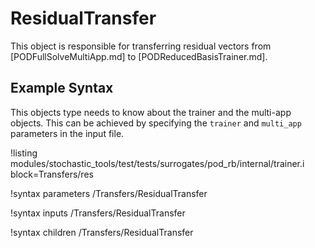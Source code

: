 # ResidualTransfer

This object is responsible for transferring residual vectors from [PODFullSolveMultiApp.md]
to [PODReducedBasisTrainer.md].

## Example Syntax

This objects type needs to know about the trainer and the multi-app objects.
This can be achieved by specifying the `trainer` and `multi_app` parameters in the
input file.

!listing modules/stochastic_tools/test/tests/surrogates/pod_rb/internal/trainer.i block=Transfers/res

!syntax parameters /Transfers/ResidualTransfer

!syntax inputs /Transfers/ResidualTransfer

!syntax children /Transfers/ResidualTransfer
